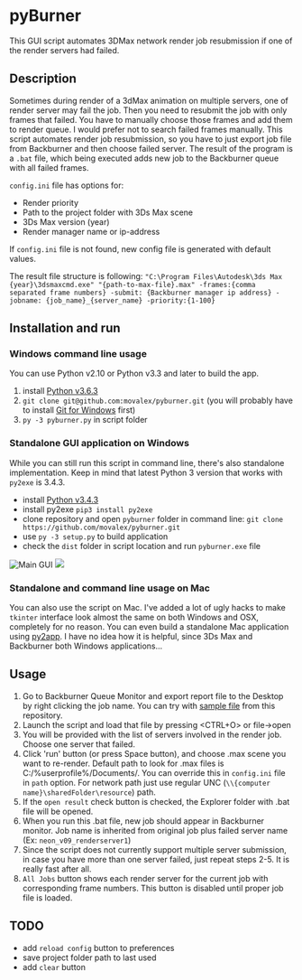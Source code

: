 # pyBurner
This GUI script automates 3DMax network render job resubmission if one of the render servers had failed.
## Description
Sometimes during render of a 3dMax animation on multiple servers, one of render server may fail the job. Then you need to resubmit the job with only frames that failed. You have to manually choose those frames and add them to render queue. I would prefer not to search failed frames manually. This script automates render job resubmission, so you have to just export job file from Backburner and then choose failed server. The result of the program is a `.bat` file, which being executed adds new job to the Backburner queue with all failed frames.

`config.ini` file has options for:
* Render priority
* Path to the project folder with 3Ds Max scene
* 3Ds Max version (year)
* Render manager name or ip-address

If `config.ini` file is not found, new config file is generated with default values.

The result file structure is following:
`"C:\Program Files\Autodesk\3ds Max {year}\3dsmaxcmd.exe" "{path-to-max-file}.max" -frames:{comma separated frame numbers} -submit: {Backburner manager ip address} -jobname: {job_name}_{server_name} -priority:{1-100}`

## Installation and run

### Windows command line usage
You can use Python v2.10 or Python v3.3 and later to build the app.

1. install [Python v3.6.3](https://www.python.org/downloads/release/python-361/)
2. `git clone git@github.com:movalex/pyburner.git` (you will probably have to install [Git for Windows](https://github.com/git-for-windows/git/releases/download/v2.13.1.windows.1/Git-2.13.1-64-bit.exe) first)
3. `py -3 pyburner.py` in script folder

### Standalone GUI application on Windows
While you can still run this script in command line, there's also standalone implementation. 
Keep in mind that latest Python 3 version that works with `py2exe` is 3.4.3.

* install [Python v3.4.3](https://www.python.org/downloads/release/python-343/)
* install py2exe `pip3 install py2exe`
* clone repository and open `pyburner` folder in command line: `git clone https://github.com/movalex/pyburner.git`
* use `py -3 setup.py` to build application
* check the `dist` folder in script location and run `pyburner.exe` file

![](/../screenshots/images/screenshot.jpg "Main GUI")
![](/../screenshots/images/screenshot2.JPG "")

### Standalone and command line usage on Mac
You can also use the script on Mac. I've added a lot of ugly hacks to make `tkinter` interface look almost the same on both Windows and OSX, completely for no reason. You can even build a standalone Mac application using [py2app](https://py2app.readthedocs.io/en/latest/). I have no idea how it is helpful, since 3Ds Max and Backburner both Windows applications...

## Usage
1. Go to Backburner Queue Monitor and export report file to the Desktop by right clicking the job name.
You can try with [sample file](https://raw.githubusercontent.com/movalex/pyburner/master/neon9.txt) from this repository.
2. Launch the script and load that file by pressing <CTRL+O> or file->open
3. You will be provided with the list of servers involved in the render job. Choose one server that failed.
4. Click 'run' button (or press Space button), and choose .max scene you want to re-render. Default path to look for .max files is C:/%userprofile%/Documents/. You can override this in `config.ini` file in `path` option. For network path just use regular UNC (`\\{computer name}\sharedFolder\resource`) path.
5. If the `open result` check button is checked, the Explorer folder with .bat file will be opened. 
6. When you run this .bat file, new job should appear in Backburner monitor. Job name is inherited from original job plus failed server name (Ex: `neon_v09_renderserver1`)    
7. Since the script does not currently support multiple server submission, in case you have more than one server failed, just repeat steps 2-5. It is really fast after all. 
8. `All Jobs` button shows each render server for the current job with corresponding frame numbers. This button is disabled until proper job file is loaded.

## TODO
* add `reload config` button to preferences
* save project folder path to last used
* add `clear` button
